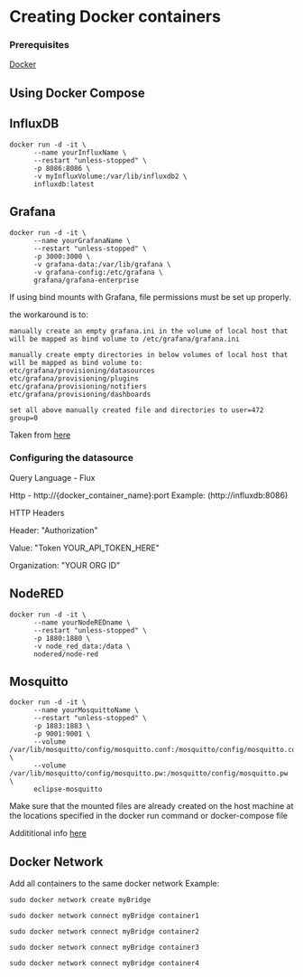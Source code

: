 # Creating Docker containers
### Prerequisites
[Docker](https://docs.docker.com/get-docker/)
## Using Docker Compose

## InfluxDB
```
docker run -d -it \
      --name yourInfluxName \
      --restart "unless-stopped" \
      -p 8086:8086 \
      -v myInfluxVolume:/var/lib/influxdb2 \
      influxdb:latest
```


## Grafana
```
docker run -d -it \
      --name yourGrafanaName \
      --restart "unless-stopped" \
      -p 3000:3000 \ 
      -v grafana-data:/var/lib/grafana \
      -v grafana-config:/etc/grafana \
      grafana/grafana-enterprise
```

If using bind mounts with Grafana, file permissions must be set up properly.

the workaround is to:

    manually create an empty grafana.ini in the volume of local host that will be mapped as bind volume to /etc/grafana/grafana.ini

    manually create empty directories in below volumes of local host that will be mapped as bind volume to:
    etc/grafana/provisioning/datasources
    etc/grafana/provisioning/plugins
    etc/grafana/provisioning/notifiers
    etc/grafana/provisioning/dashboards

    set all above manually created file and directories to user=472 group=0
Taken from [here](https://github.com/grafana/grafana/issues/51860#issuecomment-1178651261)


### Configuring the datasource
Query Language - Flux

Http - http://{docker_container_name}:port Example: (http://influxdb:8086)

HTTP Headers

Header: "Authorization" 

Value: "Token YOUR_API_TOKEN_HERE"

Organization: "YOUR ORG ID"

## NodeRED
```
docker run -d -it \
      --name yourNodeREDname \
      --restart "unless-stopped" \
      -p 1880:1880 \
      -v node_red_data:/data \
      nodered/node-red
```


## Mosquitto
```
docker run -d -it \
      --name yourMosquittoName \
      --restart "unless-stopped" \
      -p 1883:1883 \
      -p 9001:9001 \
      --volume /var/lib/mosquitto/config/mosquitto.conf:/mosquitto/config/mosquitto.conf \
      --volume /var/lib/mosquitto/config/mosquitto.pw:/mosquitto/config/mosquitto.pw \
      eclipse-mosquitto
```
Make sure that the mounted files are already created on the host machine at the locations specified in the docker run command or docker-compose file

Addititional info [here](https://community.home-assistant.io/t/help-with-mqtt-docker-setup/143759/4)

## Docker Network
Add all containers to the same docker network
Example: 


`sudo docker network create myBridge`

`sudo docker network connect myBridge container1`

`sudo docker network connect myBridge container2`

`sudo docker network connect myBridge container3`

`sudo docker network connect myBridge container4`
